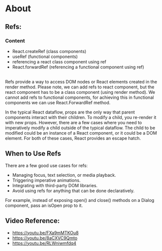 # About

## Refs:

### Content
* React.createRef (class components)
* useRef (functional components)
* referencing a react class component using ref
* React.forwardRef (referencing a functional component using ref)

<br/>
Refs provide a way to access DOM nodes or React elements created in the render method.
Please note, we can add refs to react component, but the react component has to be a class component (using render method).
We cannot add refs to functional components, for achieving this in functional components we can use React.ForwardRef method.

In the typical React dataflow, props are the only way that parent components interact with their children. To modify a child, you re-render it with new props. However, there are a few cases where you need to imperatively modify a child outside of the typical dataflow. The child to be modified could be an instance of a React component, or it could be a DOM element. For both of these cases, React provides an escape hatch.

## When to Use Refs

There are a few good use cases for refs:

* Managing focus, text selection, or media playback.
* Triggering imperative animations.
* Integrating with third-party DOM libraries.
* Avoid using refs for anything that can be done declaratively.

For example, instead of exposing open() and close() methods on a Dialog component, pass an isOpen prop to it.



## Video Reference:
* https://youtu.be/FXa9mMTKOu8
* https://youtu.be/8aCXVC9Qmto
* https://youtu.be/RLWniwmfdq4